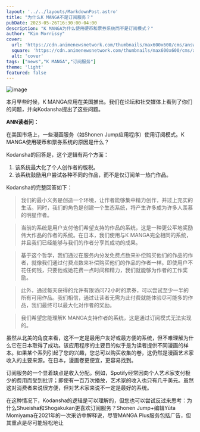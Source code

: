 ```yaml
---
layout: '../../layouts/MarkdownPost.astro'
title: "为什么K MANGA不是订阅服务？"
pubDate: 2023-05-26T16:30:00-04:00
description: "K MANGA为什么使用硬币和票券系统而不是订阅模式？"
author: "Kim Morrissy"
cover:
  url: 'https://cdn.animenewsnetwork.com/thumbnails/max600x600/cms/answerman/189954/answerman2.png.jpg'
  square: 'https://cdn.animenewsnetwork.com/thumbnails/max600x600/cms/answerman/189954/answerman2.png.jpg'
  alt: 'cover'
tags: ["news","K MANGA","订阅服务"]
theme: 'light'
featured: false
---
```


![image](https://cdn.animenewsnetwork.com/thumbnails/max600x600/cms/answerman/189954/answerman2.png.jpg)

本月早些时候，K MANGA应用在美国推出。我们在论坛和社交媒体上看到了你们的问题，并向Kodansha提出了这些问题。

**ANN读者问：**

在美国市场上，一些漫画服务（如Shonen Jump应用程序）使用订阅模式。K MANGA使用硬币和票券系统的原因是什么？

Kodansha的回答是，这个逻辑有两个方面：

1. 该系统最大化了个人创作者的版税。
2. 该系统鼓励用户尝试各种不同的作品，而不是仅订阅单一热门作品。

Kodansha的完整回答如下：

> 我们的最小义务是创造一个环境，让作者能够集中精力创作，并过上充实的生活。同时，我们的角色是创建一个生态系统，将产生许多成为许多人羡慕的明星作者。

> 当前的系统是用户支付他们希望支持的作品的系统，这是一种更公平地奖励伟大作品的作者的系统。在日本，我们使用与K MANGA完全相同的系统，并且我们已经能够与我们的作者分享其成功的成果。

> 基于这个哲学，我们通过在服务内分发免费点数来补偿购买他们的作品的作者，就像我们通过付费点数来补偿购买他们的作品的作者一样。即使用户不花任何钱，只要他或她花费一点时间和精力，我们就能够为作者的工作奖励。

> 此外，通过每天获得的允许有限访问72小时的票券，可以尝试至少一半的所有可用作品。我们相信，通过让读者无需为此付费就能体验尽可能多的作品，我们最终可以最大化对作者的奖励。

> 我们希望您能理解K MANGA支持作者的系统，这是通过订阅模式无法实现的。

虽然从北美的角度来看，这不一定是最用户友好或最方便的系统，但不难理解为什么它在日本取得了成功。该应用程序的主要目的似乎是为读者提供不同漫画的样本。如果某个系列引起了您的兴趣，您总可以购买收集的卷，这仍然是漫画艺术家收入的主要来源。在日本，漫画卷更便宜，更容易找到。

订阅服务的一个显着缺点是收入分配。例如，Spotify经常因向个人艺术家支付极少的费用而受到批评；即使有一百万次播放，艺术家的收入也只有几千美元。虽然这对消费者来说很方便，但对艺术家来说不一定是最好的系统。

在这种情况下，Kodansha的逻辑是可以理解的，但您也可以尝试反过来思考：为什么Shueisha和Shogakukan更喜欢订阅服务？Shonen Jump+编辑Yūta Momiyama在2021年的一次采访中解释说，尽管MANGA Plus服务包括广告，但其重点是尽可能轻松地让